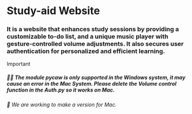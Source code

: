 # Study-aid Website

### It is a website that enhances study sessions by providing a customizable to-do list, and a unique music player with gesture-controlled volume adjustments. It also secures user authentication for personalized and efficient learning.

> [!IMPORTANT]
> ##### :face_exhaling: The module pycaw is only supported in the Windows system, it may cause an error in the Mac System. Please delete the Volume control function in the Auth.py so it works on Mac.

###### :monocle_face: We are working to make a version for Mac.
